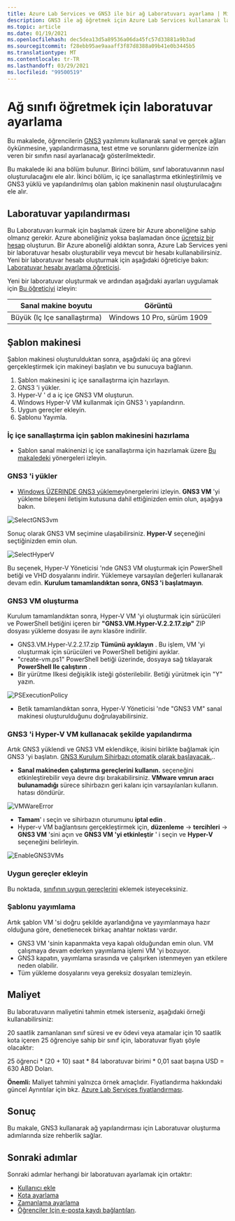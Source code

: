 ```yaml
---
title: Azure Lab Services ve GNS3 ile bir ağ Laboratuvarı ayarlama | Microsoft Docs
description: GNS3 ile ağ öğretmek için Azure Lab Services kullanarak laboratuvar ayarlamayı öğrenin.
ms.topic: article
ms.date: 01/19/2021
ms.openlocfilehash: dec5dea13d5a89536a06da45fc57d33881a9b3ad
ms.sourcegitcommit: f28ebb95ae9aaaff3f87d8388a09b41e0b3445b5
ms.translationtype: MT
ms.contentlocale: tr-TR
ms.lasthandoff: 03/29/2021
ms.locfileid: "99500519"
---
```

# <a name="set-up-a-lab-to-teach-a-networking-class"></a>Ağ sınıfı öğretmek için laboratuvar ayarlama 
Bu makalede, öğrencilerin [GNS3](https://www.gns3.com/) yazılımını kullanarak sanal ve gerçek ağları öykünmesine, yapılandırmasına, test etme ve sorunlarını gidermenize izin veren bir sınıfın nasıl ayarlanacağı gösterilmektedir. 

Bu makalede iki ana bölüm bulunur. Birinci bölüm, sınıf laboratuvarının nasıl oluşturulacağını ele alır. İkinci bölüm, iç içe sanallaştırma etkinleştirilmiş ve GNS3 yüklü ve yapılandırılmış olan şablon makinenin nasıl oluşturulacağını ele alır.

## <a name="lab-configuration"></a>Laboratuvar yapılandırması
Bu Laboratuvarı kurmak için başlamak üzere bir Azure aboneliğine sahip olmanız gerekir. Azure aboneliğiniz yoksa başlamadan önce [ücretsiz bir hesap](https://azure.microsoft.com/free/) oluşturun. Bir Azure aboneliği aldıktan sonra, Azure Lab Services yeni bir laboratuvar hesabı oluşturabilir veya mevcut bir hesabı kullanabilirsiniz. Yeni bir laboratuvar hesabı oluşturmak için aşağıdaki öğreticiye bakın: [Laboratuvar hesabı ayarlama öğreticisi](tutorial-setup-lab-account.md).

Yeni bir laboratuvar oluşturmak ve ardından aşağıdaki ayarları uygulamak için [Bu öğreticiyi](tutorial-setup-classroom-lab.md) izleyin:

| Sanal makine boyutu | Görüntü |
| -------------------- | ----- | 
| Büyük (Iç Içe sanallaştırma) | Windows 10 Pro, sürüm 1909 |

## <a name="template-machine"></a>Şablon makinesi 

Şablon makinesi oluşturulduktan sonra, aşağıdaki üç ana görevi gerçekleştirmek için makineyi başlatın ve bu sunucuya bağlanın. 
 
1. Şablon makinesini iç içe sanallaştırma için hazırlayın.
2. GNS3 'i yükler.
3. Hyper-V ' d a iç içe GNS3 VM oluşturun.
4. Windows Hyper-V VM kullanmak için GNS3 'ı yapılandırın.
5. Uygun gereçler ekleyin.
6. Şablonu Yayımla.


### <a name="prepare-template-machine-for-nested-virtualization"></a>İç içe sanallaştırma için şablon makinesini hazırlama
- Şablon sanal makinenizi iç içe sanallaştırma için hazırlamak üzere [Bu makaledeki](how-to-enable-nested-virtualization-template-vm.md) yönergeleri izleyin. 

### <a name="install-gns3"></a>GNS3 'i yükler
- [Windows ÜZERINDE GNS3 yükleme](https://docs.gns3.com/docs/getting-started/installation/windows)yönergelerini izleyin.  **GNS3 VM** 'yi yükleme bileşeni iletişim kutusuna dahil ettiğinizden emin olun, aşağıya bakın.

![SelectGNS3vm](./media/class-type-networking-gns3/gns3-select-vm.png)

Sonuç olarak GNS3 VM seçimine ulaşabilirsiniz. **Hyper-V** seçeneğini seçtiğinizden emin olun.

![SelectHyperV](./media/class-type-networking-gns3/gns3-vm-hyper-v.png)

  Bu seçenek, Hyper-V Yöneticisi 'nde GNS3 VM oluşturmak için PowerShell betiği ve VHD dosyalarını indirir. Yüklemeye varsayılan değerleri kullanarak devam edin. **Kurulum tamamlandıktan sonra, GNS3 'i başlatmayın**.

### <a name="create-gns3-vm"></a>GNS3 VM oluşturma
Kurulum tamamlandıktan sonra, Hyper-V VM 'yi oluşturmak için sürücüleri ve PowerShell betiğini içeren bir **"GNS3.VM.Hyper-V.2.2.17.zip"** ZIP dosyası yükleme dosyası ile aynı klasöre indirilir.
- GNS3.VM.Hyper-V.2.2.17.zip **Tümünü ayıklayın** .  Bu işlem, VM 'yi oluşturmak için sürücüleri ve PowerShell betiğini ayıklar.
- "create-vm.ps1" PowerShell betiği üzerinde, dosyaya sağ tıklayarak **PowerShell Ile çalıştırın** .
- Bir yürütme Ilkesi değişiklik isteği gösterilebilir. Betiği yürütmek için "Y" yazın.

![PSExecutionPolicy](./media/class-type-networking-gns3/powershell-execution-policy-change.png)

- Betik tamamlandıktan sonra, Hyper-V Yöneticisi 'nde "GNS3 VM" sanal makinesi oluşturulduğunu doğrulayabilirsiniz.

### <a name="configure-gns3-to-use-hyper-v-vm"></a>GNS3 'i Hyper-V VM kullanacak şekilde yapılandırma
Artık GNS3 yüklendi ve GNS3 VM eklendikçe, ikisini birlikte bağlamak için GNS3 'yi başlatın.  [GNS3 Kurulum Sihirbazı otomatik olarak başlayacak.](https://docs.gns3.com/docs/getting-started/setup-wizard-gns3-vm#local-gns3-vm-setup-wizard)..  
- **Sanal makineden çalıştırma gereçlerini kullanın.** seçeneğini etkinleştirebilir veya devre dışı bırakabilirsiniz.  **VMware vmrun aracı bulunamadığı** sürece sihirbazın geri kalanı için varsayılanları kullanın. hatası döndürür.

![VMWareError](./media/class-type-networking-gns3/gns3-vmware-vmrun-tool-not-found.png)

- **Tamam**' ı seçin ve sihirbazın oturumunu **iptal edin** .
- Hyper-v VM bağlantısını gerçekleştirmek için, **düzenleme**  ->  **tercihleri**  ->  **GNS3 VM** 'sini açın ve **GNS3 VM 'yi etkinleştir** ' i seçin ve **Hyper-V** seçeneğini belirleyin.
 
![EnableGNS3VMs](./media/class-type-networking-gns3/gns3-preference-vm.png)

### <a name="add-appropriate-appliances"></a>Uygun gereçler ekleyin

Bu noktada, [sınıfının uygun gereçlerini](https://docs.gns3.com/docs/using-gns3/beginners/install-from-marketplace) eklemek isteyeceksiniz.

### <a name="publish-template"></a>Şablonu yayımlama

Artık şablon VM 'si doğru şekilde ayarlandığına ve yayımlanmaya hazır olduğuna göre, denetlenecek birkaç anahtar noktası vardır.
- GNS3 VM 'sinin kapanmakta veya kapalı olduğundan emin olun.  VM çalışmaya devam ederken yayımlama işlemi VM 'yi bozuyor.
- GNS3 kapatın, yayımlama sırasında ve çalışırken istenmeyen yan etkilere neden olabilir.
- Tüm yükleme dosyalarını veya gereksiz dosyaları temizleyin.

## <a name="cost"></a>Maliyet  

Bu laboratuvarın maliyetini tahmin etmek isterseniz, aşağıdaki örneği kullanabilirsiniz: 
 
20 saatlik zamanlanan sınıf süresi ve ev ödevi veya atamalar için 10 saatlik kota içeren 25 öğrenciye sahip bir sınıf için, laboratuvar fiyatı şöyle olacaktır: 

25 öğrenci * (20 + 10) saat * 84 laboratuvar birimi * 0,01 saat başına USD = 630 ABD Doları. 

**Önemli:** Maliyet tahmini yalnızca örnek amaçlıdır.  Fiyatlandırma hakkındaki güncel Ayrıntılar için bkz. [Azure Lab Services fiyatlandırması](https://azure.microsoft.com/pricing/details/lab-services/).

## <a name="conclusion"></a>Sonuç
Bu makale, GNS3 kullanarak ağ yapılandırması için Laboratuvar oluşturma adımlarında size rehberlik sağlar.

## <a name="next-steps"></a>Sonraki adımlar
Sonraki adımlar herhangi bir laboratuvarı ayarlamak için ortaktır:

- [Kullanıcı ekle](tutorial-setup-classroom-lab.md#add-users-to-the-lab)
- [Kota ayarlama](how-to-configure-student-usage.md#set-quotas-for-users)
- [Zamanlama ayarlama](tutorial-setup-classroom-lab.md#set-a-schedule-for-the-lab) 
- [Öğrenciler Için e-posta kaydı bağlantıları](how-to-configure-student-usage.md#send-invitations-to-users).
